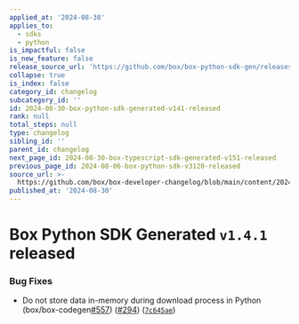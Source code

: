 ```yaml
---
applied_at: '2024-08-30'
applies_to:
  - sdks
  - python
is_impactful: false
is_new_feature: false
release_source_url: 'https://github.com/box/box-python-sdk-gen/releases/tag/v1.4.1'
collapse: true
is_index: false
category_id: changelog
subcategory_id: ''
id: 2024-08-30-box-python-sdk-generated-v141-released
rank: null
total_steps: null
type: changelog
sibling_id: ''
parent_id: changelog
next_page_id: 2024-08-30-box-typescript-sdk-generated-v151-released
previous_page_id: 2024-08-06-box-python-sdk-v3120-released
source_url: >-
  https://github.com/box/box-developer-changelog/blob/main/content/2024/08-30-box-python-sdk-generated-v141-released.md
published_at: '2024-08-30'
---
```

# Box Python SDK Generated `v1.4.1` released

### Bug Fixes

* Do not store data in-memory during download process in Python (box/box-codegen[#557][1]) ([#294][2]) ([`7c645ae`][3])

[1]: https://github.com/box/box-codegen/issues/557

[2]: https://github.com/box/box-codegen/issues/294

[3]: https://github.com/box/box-codegen/commit/7c645aea9fa8575531e0b40ffc997a0f65b6e409